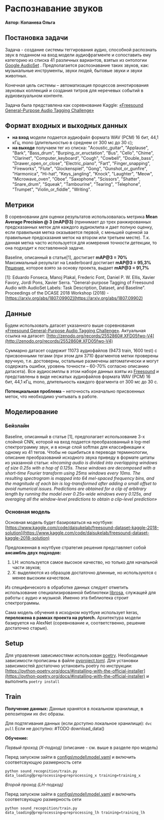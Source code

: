 # Распознавание звуков

#### Автор: Копанева Ольга

## Постановка задачи

Задача - создание системы теггирования аудио, способной распознать звук в
поданном на вход модели аудиофрагменте и сопоставить ему категорию из списка 41
различных вариантов, взятых из онтологии
[Google AudioSet](https://research.google.com/audioset////////ontology/index.html)
. Предполагается распознавание таких звуков, как: музыкальные инструменты, звуки
людей, бытовые звуки и звуки животных.

Конечная цель системы – автоматизация процессов аннотирования звуковых коллекций
и создания титров для неречевых событий в аудиовизуальном контенте.

Задача была представлена как соревнование Kaggle:
[«Freesound General-Purpose Audio Tagging Challenge»](https://www.kaggle.com/competitions/freesound-audio-tagging/overview)

## Формат входных и выходных данных

- **на вход** модели подается аудиофайл формата WAV (PCM) 16 бит, 44,1 кГц, mono
  (длительностью в среднем от 300 мс до 30 с);
- **на выходе** получаем тег из списка: "Acoustic_guitar", "Applause", "Bark",
  "Bass_drum", "Burping_or_eructation", "Bus", "Cello", "Chime", "Clarinet",
  "Computer_keyboard", "Cough", "Cowbell", "Double_bass",
  "Drawer_open_or_close", "Electric_piano", "Fart", "Finger_snapping",
  "Fireworks", "Flute", "Glockenspiel", "Gong", "Gunshot_or_gunfire",
  "Harmonica", "Hi-hat", "Keys_jangling", "Knock", "Laughter", "Meow",
  "Microwave_oven", "Oboe", "Saxophone", "Scissors", "Shatter", "Snare_drum",
  "Squeak", "Tambourine", "Tearing", "Telephone", "Trumpet", "Violin_or_fiddle",
  "Writing".

## Метрики

В соревновании для оценки результатов использовалась метрика **Mean Average
Precision @ 3 (mAP@3)** (принимает до трех ранжированных предсказанных меток для
каждого аудиоклипа и дает полную оценку, если правильная метка оказывается
первой, с меньшей оценкой за правильные предсказания меток на втором или третьем
месте). Т.к. данная метка часто используется для измерения точности детекции, то
она подходит к поставленной задаче.

Baseline, описанный в статье[1], достигает **mAP@3 = 70%** Максимальный
результат на Leaderboard достигает **mAP@3 = 95,3%**
[Решение](https://www.kaggle.com/code/daisukelab/freesound-dataset-kaggle-2018-solution/notebook),
которое взято за основу проекта, выдает **mAP@3 = 91,7%**

[1]: Eduardo Fonseca, Manoj Plakal, Frederic Font, Daniel P. W. Ellis, Xavier
Favory, Jordi Pons, Xavier Serra. "General-purpose Tagging of Freesound Audio
with AudioSet Labels: Task Description, Dataset, and Baseline". Proceedings of
the DCASE 2018 Workshop (2018) -
[https://arxiv.org/abs/1807.09902](https://arxiv.org/abs/1807.09902)

## Данные

Будем использовать датасет указанного выше соревнования
[«Freesound General-Purpose Audio Tagging Challenge»](https://www.kaggle.com/competitions/freesound-audio-tagging/data).
Актуальная ссылка на датасет:
[http://zenodo.org/records/2552860#.XFD05fwo-V4](http://zenodo.org/records/2552860#.XFD05fwo-V4)

Суммарно датасет содержит 11073 аудиофайлов (9473 train, 1600 test) с
присвоенными тегами (при этом для 3710 фрагментов метки проверены вручную, т.е.
достоверны, остальные размечены автоматически и могут содержать ошибки, уровень
точности – 60-70% согласно описанию датасета). Все аудиосэмплы в этом наборе
данных взяты из [Freesound](https://freesound.org/) и представлены в виде
несжатых аудиофайлов формата WAV (PCM) 16 бит, 44,1 кГц, mono, длительность
каждого фрагмента от 300 мс до 30 с.

**Потенциальная проблема** – неточность изначально присвоенных меток, что
необходимо учитывать в работе.

## Моделирование

### Бейзлайн

Baseline, описанный в статье [1], предполагает использование 3-х слойной CNN,
которой на вход подается преобразованный в log-mel спектрограмму звук, и в конце
слой softmax для классификации к одному из 41 тегов. Чтобы не ошибиться в
переводе терминологии, описание преобразований исходного звука приведу в формате
цитаты из указанной статьи: _«Incoming audio is divided into overlapping windows
of size 0.25s with a hop of 0.125s. These windows are decomposed with a
short-time Fourier transform using 25ms windows every 10ms. The resulting
spectrogram is mapped into 64 mel-spaced frequency bins, and the magnitude of
each bin is log-transformed after adding a small offset to avoid numerical
issues. Predictions are obtained for a clip of arbitrary length by running the
model over 0.25s-wide windows every 0.125s, and averaging all the window-level
predictions to obtain a clip-level prediction»_

### Основная модель

Основная модель будет базироваться на ноутбуке:
[https://www.kaggle.com/code/daisukelab/freesound-dataset-kaggle-2018-solution](https://www.kaggle.com/code/daisukelab/freesound-dataset-kaggle-2018-solution)

Предложенная в ноутбуке стратегия решения представляет собой **ансамбль двух
подходов:**

1. LH: используется самое высокое качество, но только для начальной части
   звуков;
2. X: выделяются из образцов достаточно длинные, но используются с менее высоким
   качеством.

Из специфического в обработке данных следует отметить использование
специализированной библиотеки
[librosa](https://librosa.org/doc/latest/index.html), служащей для работы с
аудио и музыкой. Именно эта библиотека строит спектрограммы.

Сама модель обучения в исходном ноутбуке использует keras, **переложена в рамках
проекта на pytorch.** Архитектура модели базируется на AlexNet (соревнование и,
соответственно, решение достаточно старые).

## Setup

Для управления зависимостями использован
[poetry](https://python-poetry.org/docs/#installing-with-the-official-installer).
Необходимые зависимости прописаны в файле [pyproject.toml](pyproject.toml). Для
установки зависимостей достаточно установить poetry по инструкции:
[https://python-poetry.org/docs/#installing-with-the-official-installer](https://python-poetry.org/docs/#installing-with-the-official-installer)
и выполнить `poetry install`

## Train

**Получение данных:** Данные хранятся в локальном хранилище, в репозитории их
dvc образы.

Для подтягивания данных (если доступно локальное хранилище): `dvc pull` Если не
доступно: #TODO download_data()

**Обучение:**

_Первый проход (X-подход)_ (описание - см. выше в разделе про модель)

Перед запуском зайти в [configs\model\model.yaml](configs\model\model.yaml) и
включить соответсвующую размерность сети

`python sound_recognition/train.py data_loading@preprocessing=preprocessing_x training=training_x`

_Второй проход (LH-подход)_

Перед запуском зайти в [configs\model\model.yaml](configs\model\model.yaml) и
включить соответсвующую размерность сети

`python sound_recognition/train.py data_loading@preprocessing=preprocessing_lh training=training_lh`
